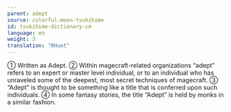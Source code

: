```yaml
---
parent: adept
source: colorful-moon-tsukihime
id: tsukihime-dictionary-cm
language: en
weight: 3
translation: "RHuot"
---
```


① Written as Adept.
② Within magecraft-related organizations “adept” refers to an expert or master level individual, or to an individual who has unraveled some of the deepest, most secret techniques of magecraft.
③ “Adept” is thought to be something like a title that is conferred upon such individuals.
④ In some fantasy stories, the title “Adept” is held by monks in a similar fashion.

